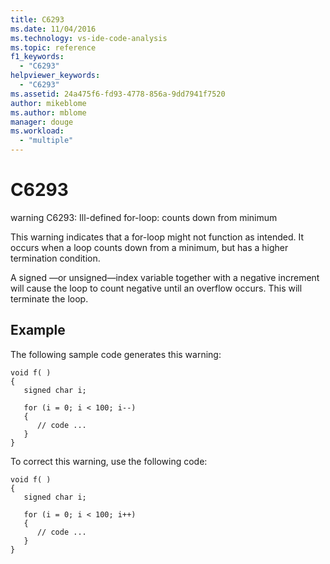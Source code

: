 ```yaml
---
title: C6293
ms.date: 11/04/2016
ms.technology: vs-ide-code-analysis
ms.topic: reference
f1_keywords:
  - "C6293"
helpviewer_keywords:
  - "C6293"
ms.assetid: 24a475f6-fd93-4778-856a-9dd7941f7520
author: mikeblome
ms.author: mblome
manager: douge
ms.workload:
  - "multiple"
---
```

# C6293
warning C6293: Ill-defined for-loop: counts down from minimum

 This warning indicates that a for-loop might not function as intended. It occurs when a loop counts down from a minimum, but has a higher termination condition.

 A signed —or unsigned—index variable together with a negative increment will cause the loop to count negative until an overflow occurs. This will terminate the loop.

## Example
 The following sample code generates this warning:

```
void f( )
{
   signed char i;

   for (i = 0; i < 100; i--)
   {
      // code ...
   }
}

```

 To correct this warning, use the following code:

```
void f( )
{
   signed char i;

   for (i = 0; i < 100; i++)
   {
      // code ...
   }
}
```